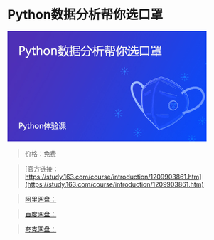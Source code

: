 # Python数据分析帮你选口罩

![img](../../../assets/study163/free/6af8f0f2283e450fa7bb214b725f742b.jpg)

> 价格：免费

> [官方链接：https://study.163.com/course/introduction/1209903861.htm](https://study.163.com/course/introduction/1209903861.htm)

> [阿里网盘：]()

> [百度网盘：]()

> [夸克网盘：]()

